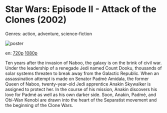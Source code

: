 # Star Wars: Episode II - Attack of the Clones (2002)

Genres: action, adventure, science-fiction

![poster](http://image.tmdb.org/t/p/w500/2vcNFtrZXNwIcBgH5e2xXCmVR8t.jpg)

en:
  [720p](magnet:?xt=urn:btih:EA23F1B835F817AA742403A77350A33FD84CFF7A&tr=udp://glotorrents.pw:6969/announce&tr=udp://tracker.opentrackr.org:1337/announce&tr=udp://torrent.gresille.org:80/announce&tr=udp://tracker.openbittorrent.com:80&tr=udp://tracker.coppersurfer.tk:6969&tr=udp://tracker.leechers-paradise.org:6969&tr=udp://p4p.arenabg.ch:1337&tr=udp://tracker.internetwarriors.net:1337)
  [1080p](magnet:?xt=urn:btih:2134BE121500E48BD1B0AD2683EBCAA08869AC81&tr=udp://glotorrents.pw:6969/announce&tr=udp://tracker.opentrackr.org:1337/announce&tr=udp://torrent.gresille.org:80/announce&tr=udp://tracker.openbittorrent.com:80&tr=udp://tracker.coppersurfer.tk:6969&tr=udp://tracker.leechers-paradise.org:6969&tr=udp://p4p.arenabg.ch:1337&tr=udp://tracker.internetwarriors.net:1337)
  


Ten years after the invasion of Naboo, the galaxy is on the brink of civil war. Under the leadership of a renegade Jedi named Count Dooku, thousands of solar systems threaten to break away from the Galactic Republic. When an assassination attempt is made on Senator Padmé Amidala, the former Queen of Naboo, twenty-year-old Jedi apprentice Anakin Skywalker is assigned to protect her. In the course of his mission, Anakin discovers his love for Padmé as well as his own darker side. Soon, Anakin, Padmé, and Obi-Wan Kenobi are drawn into the heart of the Separatist movement and the beginning of the Clone Wars.